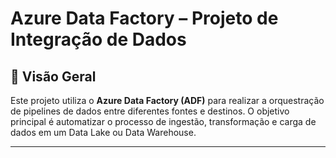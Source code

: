 # Azure Data Factory – Projeto de Integração de Dados

## 📌 Visão Geral

Este projeto utiliza o **Azure Data Factory (ADF)** para realizar a orquestração de pipelines de dados entre diferentes fontes e destinos. O objetivo principal é automatizar o processo de ingestão, transformação e carga de dados em um Data Lake ou Data Warehouse.

---
